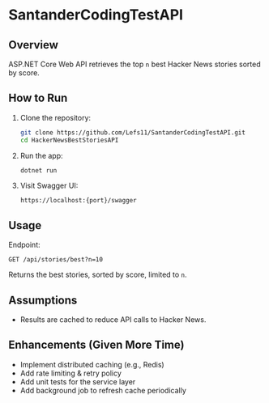 # SantanderCodingTestAPI

## Overview
ASP.NET Core Web API retrieves the top `n` best Hacker News stories sorted by score.

## How to Run
1. Clone the repository:
   ```bash
   git clone https://github.com/Lefs11/SantanderCodingTestAPI.git
   cd HackerNewsBestStoriesAPI
   ```
2. Run the app:
   ```bash
   dotnet run
   ```
3. Visit Swagger UI:
   ```
   https://localhost:{port}/swagger
   ```

## Usage
Endpoint:
```
GET /api/stories/best?n=10
```
Returns the best stories, sorted by score, limited to `n`.

## Assumptions
- Results are cached to reduce API calls to Hacker News.

## Enhancements (Given More Time)
- Implement distributed caching (e.g., Redis)
- Add rate limiting & retry policy
- Add unit tests for the service layer
- Add background job to refresh cache periodically
